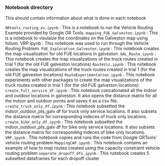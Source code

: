 ### Notebook directory

This should contain information about what is done in each notebook

`ORtools_routing_ex.ipynb` : This is a notebook to run the Vehicle Routing Example provided by Google OR Tools.
`mapping_FUE_Galveston.ipynb` : This is a notebook to visulaize the coordinates on the Galveston map using folium.
VRP.ipynb : This notebook was used to run through the Vehicle Routing Problem.
`FUE_Exploration_Galveston.ipynb` : This notebook creates the map visualization for old FUE locations in galveston.
`GAL_Route.ipynb` : This notebook creates the map visualizations of the truck routes created in trial 1 (for the old FUE galveston locations)
`RouteViz.ipynb` : This notebook creates the map visualizations of the truck routes created in trial 1 (for the old FUE galveston locations)
`RouteExperimentation.ipynb` : This notebook experiments with other packages to create the map visualizations of the truck routes created in trial 1 (for the old FUE galveston locations)
`create_full_service_df.ipynb` : This notebook concatonated all the indoor and outdoor locations in galveston. It also opens the distance matrix for all the indoor and outdoor points and saves it as a csv file.
`create_truck_only_df.ipynb` : This notebook subsetted the indoor_outdoor_pts_galv df for truck only service locations. It also subsets the distance matrix for corresponding indeces of truck only locations.
`create_bike_only_df.ipynb` : This notebook subsetted the indoor_outdoor_pts_galv df for bike only service locations. It also subsets the distance matrix for corresponding indeces of bike only locations.
`VRP.ipynb` : This notebook copies and runs the code from Google ORTools' vehicle routing problem
`MappingCAP.ipynb` : This notebook contains an example of how to map routes created using the capacity constraint vehicle routing problem
`separate_dropoff_dfs.ipynb` : This notebook creates 5 subsetted dataframes for each dropoff cluster